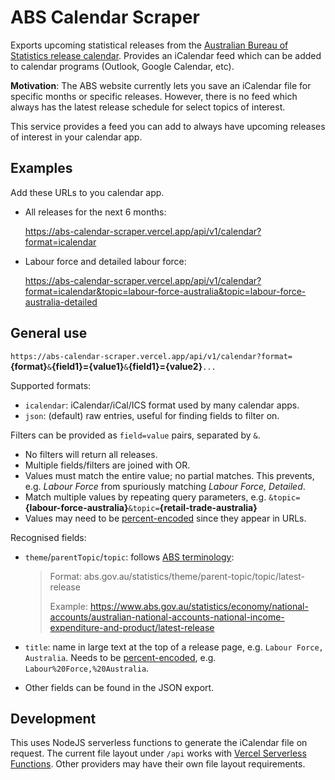 # ABS Calendar Scraper

Exports upcoming statistical releases from the [Australian Bureau of Statistics release calendar](https://www.abs.gov.au/release-calendar/future-releases). Provides an iCalendar feed which can be added to calendar programs (Outlook, Google Calendar, etc).

**Motivation**: The ABS website currently lets you save an iCalendar file for specific months or specific releases. However, there is no feed which always has the latest release schedule for select topics of interest.

This service provides a feed you can add to always have upcoming releases of interest in your calendar app.

## Examples

Add these URLs to you calendar app.

- All releases for the next 6 months:

  https://abs-calendar-scraper.vercel.app/api/v1/calendar?format=icalendar

- Labour force and detailed labour force:

  https://abs-calendar-scraper.vercel.app/api/v1/calendar?format=icalendar&topic=labour-force-australia&topic=labour-force-australia-detailed


## General use

`https://abs-calendar-scraper.vercel.app/api/v1/calendar?format=`**{format}**`&`**{field1}={value1}**`&`**{field1}={value2}**`...`

Supported formats:
- `icalendar`: iCalendar/iCal/ICS format used by many calendar apps.
- `json`: (default) raw entries, useful for finding fields to filter on.

Filters can be provided as `field=value` pairs, separated by `&`.
- No filters will return all releases.
- Multiple fields/filters are joined with OR. 
- Values must match the entire value; no partial matches. This prevents, e.g. *Labour Force* from spuriously matching *Labour Force, Detailed*.
- Match multiple values by repeating query parameters, e.g. `&topic=`**{labour-force-australia}**`&topic=`**{retail-trade-australia}**
- Values may need to be [percent-encoded](https://en.wikipedia.org/wiki/Percent-encoding) since they appear in URLs.

Recognised fields:
- `theme`/`parentTopic`/`topic`: follows [ABS terminology](https://www.abs.gov.au/welcome-new-abs-website#navigating-our-web-address-structure):
  > Format: abs.gov.au/statistics/theme/parent-topic/topic/latest-release 
  > 
  > Example: https://www.abs.gov.au/statistics/economy/national-accounts/australian-national-accounts-national-income-expenditure-and-product/latest-release

- `title`: name in large text at the top of a release page, e.g. `Labour Force, Australia`. Needs to be [percent-encoded](https://en.wikipedia.org/wiki/Percent-encoding), e.g. `Labour%20Force,%20Australia`.

- Other fields can be found in the JSON export.

## Development

This uses NodeJS serverless functions to generate the iCalendar file on request. The current file layout under `/api` works with [Vercel Serverless Functions](https://vercel.com/docs/concepts/functions/serverless-functions). Other providers may have their own file layout requirements.